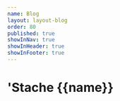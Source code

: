 ```yaml
---
name: Blog
layout: layout-blog
order: 80
published: true
showInNav: true
showInHeader: true
showInFooter: true
---
```


# 'Stache {{name}}
